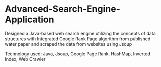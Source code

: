 # Advanced-Search-Engine-Application
Designed a Java-based web search engine utilizing the concepts of data structures with Integrated Google Rank Page algorithm from published water paper and scraped the data from websites using Jsoup

Technology used: Java, Jsoup, Google Page Rank, HashMap, Inverted Index, Web Crawler

